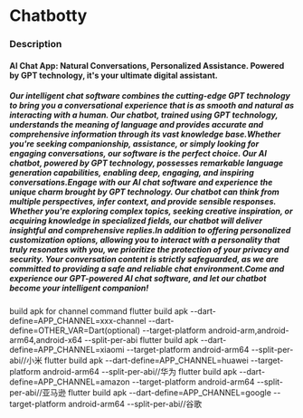 # Chatbotty

### Description
#### AI Chat App: Natural Conversations, Personalized Assistance. Powered by GPT technology, it's your ultimate digital assistant.
##### Our intelligent chat software combines the cutting-edge GPT technology to bring you a conversational experience that is as smooth and natural as interacting with a human. Our chatbot, trained using GPT technology, understands the meaning of language and provides accurate and comprehensive information through its vast knowledge base.Whether you're seeking companionship, assistance, or simply looking for engaging conversations, our software is the perfect choice. Our AI chatbot, powered by GPT technology, possesses remarkable language generation capabilities, enabling deep, engaging, and inspiring conversations.Engage with our AI chat software and experience the unique charm brought by GPT technology. Our chatbot can think from multiple perspectives, infer context, and provide sensible responses. Whether you're exploring complex topics, seeking creative inspiration, or acquiring knowledge in specialized fields, our chatbot will deliver insightful and comprehensive replies.In addition to offering personalized customization options, allowing you to interact with a personality that truly resonates with you, we prioritize the protection of your privacy and security. Your conversation content is strictly safeguarded, as we are committed to providing a safe and reliable chat environment.Come and experience our GPT-powered AI chat software, and let our chatbot become your intelligent companion!

build apk for channel command
flutter build apk --dart-define=APP_CHANNEL=xxx-channel --dart-define=OTHER_VAR=Dart(optional) --target-platform android-arm,android-arm64,android-x64 --split-per-abi
flutter build apk --dart-define=APP_CHANNEL=xiaomi --target-platform android-arm64 --split-per-abi//小米
flutter build apk --dart-define=APP_CHANNEL=huawei --target-platform android-arm64 --split-per-abi//华为
flutter build apk --dart-define=APP_CHANNEL=amazon --target-platform android-arm64 --split-per-abi//亚马逊
flutter build apk --dart-define=APP_CHANNEL=google --target-platform android-arm64 --split-per-abi//谷歌


